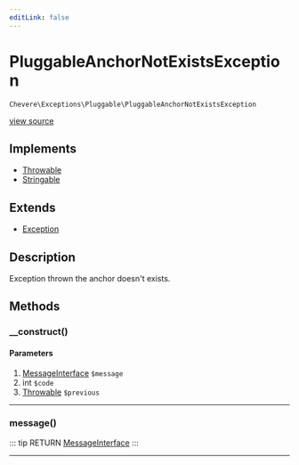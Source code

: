 ```yaml
---
editLink: false
---
```


# PluggableAnchorNotExistsException

`Chevere\Exceptions\Pluggable\PluggableAnchorNotExistsException`

[view source](https://github.com/chevere/chevere/blob/master/Pluggable/PluggableAnchorNotExistsException.php)

## Implements

- [Throwable](https://www.php.net/manual/class.throwable)
- [Stringable](https://www.php.net/manual/class.stringable)

## Extends

- [Exception](../Core/Exception.md)

## Description

Exception thrown the anchor doesn't exists.

## Methods

### __construct()

#### Parameters

1. [MessageInterface](../../Interfaces/Message/MessageInterface.md) `$message`
2. int `$code`
3. [Throwable](https://www.php.net/manual/class.throwable) `$previous`

---

### message()

::: tip RETURN
[MessageInterface](../../Interfaces/Message/MessageInterface.md)
:::

---
